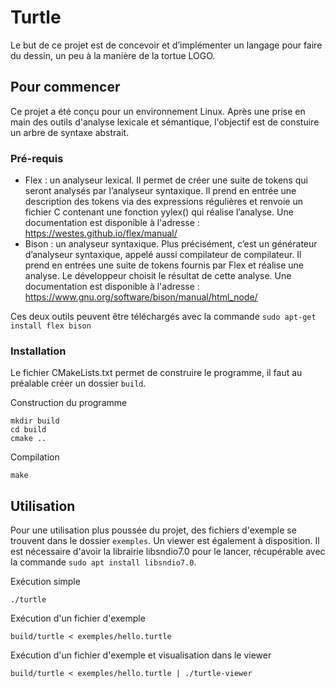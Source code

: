 # Turtle
Le but de ce projet est de concevoir et d’implémenter un langage pour faire du dessin, un peu à la manière de la tortue LOGO.

## Pour commencer
Ce projet a été conçu pour un environnement Linux. Après une prise en main des outils d'analyse lexicale et sémantique, l'objectif est de constuire un arbre de syntaxe abstrait. 

### Pré-requis
- Flex : un analyseur lexical. Il permet de créer une suite de tokens qui seront analysés par l’analyseur syntaxique. 
Il prend en entrée une description des tokens via des expressions régulières et renvoie un fichier C contenant une fonction yylex() qui réalise l’analyse.
Une documentation est disponible à l'adresse : https://westes.github.io/flex/manual/
- Bison : un analyseur syntaxique. Plus précisément, c’est un générateur d’analyseur syntaxique, appelé aussi compilateur de compilateur. 
Il prend en entrées une suite de tokens fournis par Flex et réalise une analyse. Le développeur choisit le résultat de cette analyse.
Une documentation est disponible à l'adresse : https://www.gnu.org/software/bison/manual/html_node/

Ces deux outils peuvent être téléchargés avec la commande ``sudo apt-get install flex bison``

### Installation
Le fichier CMakeLists.txt permet de construire le programme, il faut au préalable créer un dossier ``build``. 

Construction du programme 
```
mkdir build
cd build
cmake ..
```
Compilation
```
make
```
## Utilisation
Pour une utilisation plus poussée du projet, des fichiers d'exemple se trouvent dans le dossier ``exemples``. Un viewer est également à disposition. Il est nécessaire d'avoir la librairie libsndio7.0 pour le lancer, récupérable avec la commande ``sudo apt install libsndio7.0``.

Exécution simple
```
./turtle
```
Exécution d'un fichier d'exemple
```
build/turtle < exemples/hello.turtle
```
Exécution d'un fichier d'exemple et visualisation dans le viewer
```
build/turtle < exemples/hello.turtle | ./turtle-viewer 
```
